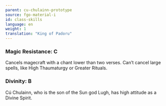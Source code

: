 ```yaml
---
parent: cu-chulainn-prototype
source: fgo-material-i
id: class-skills
language: en
weight: 1
translation: "King of Padoru"
---
```


### Magic Resistance: C

Cancels magecraft with a chant lower than two verses. Can’t cancel large spells, like High Thaumaturgy or Greater Rituals.

### Divinity: B

Cú Chulainn, who is the son of the Sun god Lugh, has high attitude as a Divine Spirit.
